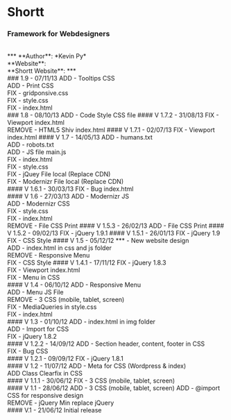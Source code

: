 # Shortt
### Framework for Webdesigners
<br />
***
**Author**: *Kevin Py*<br />
**Website**: <http://kevinpy.fr><br />
**Shortt Website**: <http://kevinpy.fr/playground/Projects/Shortt>
***
<br />
### 1.9 - 07/11/13
ADD - Tooltips CSS<br />
ADD - Print CSS<br />
FIX - gridponsive.css<br />
FIX - style.css<br />
FIX - index.html<br />
### 1.8 - 08/10/13
ADD - Code Style CSS file
#### V 1.7.2 - 31/08/13
FIX - Viewport index.html<br />
REMOVE - HTML5 Shiv index.html
#### V 1.7.1 - 02/07/13
FIX - Viewport index.html
#### V 1.7 - 14/05/13
ADD - humans.txt<br />
ADD - robots.txt<br />
ADD - JS file main.js<br />
FIX - index.html<br />
FIX - style.css<br />
FIX - jQuey File local (Replace CDN)<br />
FIX - Modernizr File local (Replace CDN)<br />
#### V 1.6.1 - 30/03/13
FIX - Bug index.html<br />
#### V 1.6 - 27/03/13
ADD - Modernizr JS<br />
ADD - Modernizr CSS<br />
FIX - style.css<br />
FIX - index.html<br />
REMOVE - File CSS Print
#### V 1.5.3 - 26/02/13
ADD - File CSS Print
#### V 1.5.2 - 09/02/13
FIX - jQuery 1.9.1
#### V 1.5.1 - 26/01/13
FIX - jQuery 1.9<br />
FIX - CSS Style
#### V 1.5 - 05/12/12
*** - New website design<br />
ADD - index.html in css and js folder<br />
REMOVE - Responsive Menu<br />
FIX - CSS Style
#### V 1.4.1 - 17/11/12
FIX - jQuery 1.8.3<br />
FIX - Viewport index.html<br />
FIX - Menu in CSS<br />
#### V 1.4 - 06/10/12
ADD - Responsive Menu<br />
ADD - Menu JS File<br />
REMOVE - 3 CSS (mobile, tablet, screen)<br />
FIX - MediaQueries in style.css<br />
FIX - index.html<br />
#### V 1.3 - 01/10/12
ADD - index.html in img folder<br />
ADD - Import for CSS<br />
FIX - jQuery 1.8.2<br />
#### V 1.2.2 - 14/09/12
ADD - Section header, content, footer in CSS<br />
FIX - Bug CSS<br />
#### V 1.2.1 - 09/09/12
FIX - jQuery 1.8.1<br />
#### V 1.2 - 11/07/12
ADD - Meta for CSS (Wordpress & index)<br />
ADD Class Clearfix in CSS<br />
#### V 1.1.1 - 30/06/12
FIX - 3 CSS (mobile, tablet, screen)<br />
#### V 1.1 - 28/06/12
ADD - 3 CSS (mobile, tablet, screen)
ADD - @import CSS for responsive design<br />
REMOVE - jQuery Min replace jQuery<br />
#### V.1 - 21/06/12
Initial release<br />